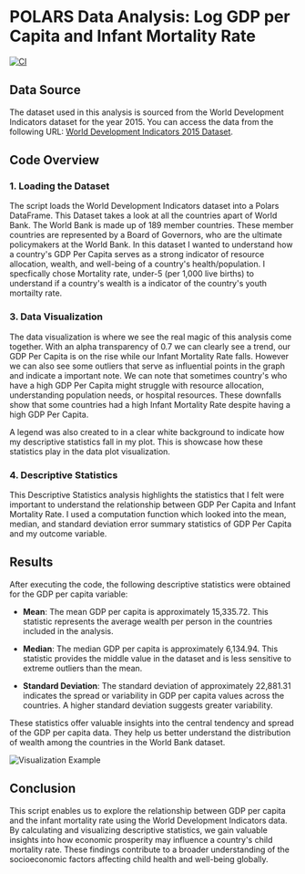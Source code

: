 # POLARS Data Analysis: Log GDP per Capita and Infant Mortality Rate
[![CI](https://github.com/nogibjj/Simrun_Polars_Statistics/actions/workflows/main.yml/badge.svg)](https://github.com/nogibjj/Simrun_Polars_Statistics/actions/workflows/main.yml)
## Data Source

The dataset used in this analysis is sourced from the World Development Indicators dataset for the year 2015. You can access the data from the following URL: [World Development Indicators 2015 Dataset](https://media.githubusercontent.com/media/nickeubank/MIDS_Data/master/World_Development_Indicators/wdi_small_tidy_2015.csv).

## Code Overview

### 1. Loading the Dataset

The script loads the World Development Indicators dataset into a Polars DataFrame. This Dataset takes a look at all the countries apart of World Bank. The World Bank is made up of 189 member countries. These member countries are represented by a Board of Governors, who are the ultimate policymakers at the World Bank. In this dataset I wanted to understand how a country's GDP Per Capita serves as a strong indicator of resource allocation, wealth, and well-being of a country's health/population. I specfically chose Mortality rate, under-5 (per 1,000 live births) to understand if a country's wealth is a indicator of the country's youth mortailty rate.

### 3. Data Visualization
The data visualization is where we see the real magic of this analysis come together. With an alpha transparency of 0.7 we can clearly see a trend, our GDP Per Capita is on the rise while our Infant Mortality Rate falls. However we can also see some outliers that serve as influential points in the graph and indicate a important note. We can note that sometimes country's who have a high GDP Per Capita might struggle with resource allocation, understanding population needs, or hospital resources. These downfalls show that some countries had a high Infant Mortality Rate despite having a high GDP Per Capita. 

A legend was also created to in a clear white background to indicate how my descriptive statistics fall in my plot. This is showcase how these statistics play in the data plot visualization. 

### 4. Descriptive Statistics

This Descriptive Statistics analysis highlights the statistics that I felt were important to understand the relationship between GDP Per Capita and Infant Mortality Rate. I used a computation function which looked into the mean, median, and standard deviation error summary statistics of GDP Per Capita and my outcome variable. 

## Results

After executing the code, the following descriptive statistics were obtained for the GDP per capita variable:

- **Mean**: The mean GDP per capita is approximately 15,335.72. This statistic represents the average wealth per person in the countries included in the analysis.

- **Median**: The median GDP per capita is approximately 6,134.94. This statistic provides the middle value in the dataset and is less sensitive to extreme outliers than the mean.

- **Standard Deviation**: The standard deviation of approximately 22,881.31 indicates the spread or variability in GDP per capita values across the countries. A higher standard deviation suggests greater variability.

These statistics offer valuable insights into the central tendency and spread of the GDP per capita data. They help us better understand the distribution of wealth among the countries in the World Bank dataset.

![Visualization Example](https://user-images.githubusercontent.com/141798228/266807301-e455df10-7308-42a5-bb9d-d055e5e45f8f.jpg)


## Conclusion

This script enables us to explore the relationship between GDP per capita and the infant mortality rate using the World Development Indicators data. By calculating and visualizing descriptive statistics, we gain valuable insights into how economic prosperity may influence a country's child mortality rate. These findings contribute to a broader understanding of the socioeconomic factors affecting child health and well-being globally.
